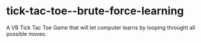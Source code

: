 # tick-tac-toe--brute-force-learning
A VB Tick Tac Toe Game that will let computer learns by looping throught all possible moves.
